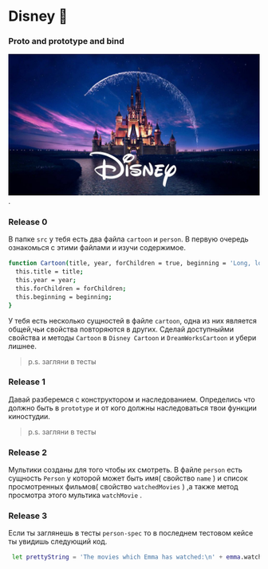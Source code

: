 # Disney 🧚
### Proto and prototype and bind
  ![screenshot](readme-assets/349186.jpg).

### Release 0

В папке `src` у тебя есть два файла `cartoon` и `person`. В первую очередь ознакомься с этими файлами и изучи содержимое. 
```sh
function Cartoon(title, year, forChildren = true, beginning = 'Long, long ago...') {
  this.title = title;
  this.year = year;
  this.forChildren = forChildren;
  this.beginning = beginning;
}
```
У тебя есть несколько сущностей в файле `cartoon`, одна из них является общей,чьи свойства повторяются в других.
Сделай доступныйми свойства и методы `Сartoon`  в `Disney Cartoon`  и  `DreamWorksCartoon` и убери лишнее.

> p.s. загляни в тесты

### Release 1

Давай разберемся с конструктором и наследованием. 
Определись что должно быть в `prototype` и от кого должны наследоваться твои функции киностудии.

> p.s. загляни в тесты

### Release 2

Мультики созданы для того чтобы их смотреть. В файле `person` есть сущность `Person` у которой может быть имя( свойство `name` ) и список просмотренных фильмов( свойство `watchedMovies` ) ,а также метод просмотра этого мультика `watchMovie` .

### Release 3
Если ты заглянешь в тесты `person-spec` то в последнем тестовом кейсе ты увидишь следующий код.

```sh
 let prettyString = 'The movies which Emma has watched:\n' + emma.watchedMovies;
```


